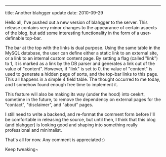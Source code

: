 ---
title: Another blahgger update
date: 2010-09-29

Hello all,
I've pushed out a new version of blahgger to the server. This release contains very minor changes to the appearance of certain aspects of the blog, but add some interesting functionality in the form of a user-definable top-bar.

The bar at the top with the links is dual purpose. Using the same table in the MySQL database, the user can define either a static link to an external site, or a link to an internal custom content page. By setting a flag (called "link") to 1, it is marked as a link by the DB parser and generates a link out of the value of "content". However, if "link" is set to 0, the value of "content" is used to generate a hidden page of sorts, and the top-bar links to this page. This all happens in a simple 4 field table. The thought occurred to me today, and I somehow found enough free time to implement it.

This feature will also be making its way (under the hood) into ceekrt, sometime in the future, to remove the dependency on external pages for the "contact", "disclaimer", and "about" pages.

I still need to write a backend, and re-format the comment form before I'll be comfortable in releasing the source, but until then, I think that this blog (and blahgger) is looking good and shaping into something really professional and minimalist.

That's all for now. Any comment is appreciated :)

Keep tweaking~ 